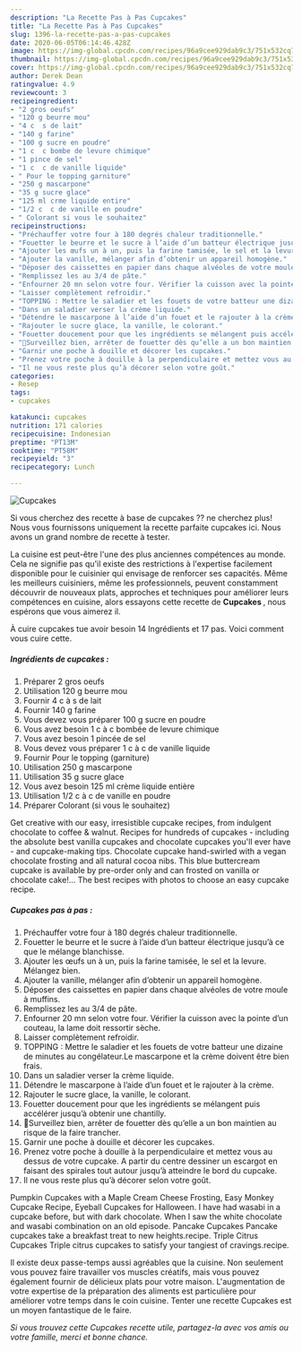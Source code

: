 ```yaml
---
description: "La Recette Pas à Pas Cupcakes"
title: "La Recette Pas à Pas Cupcakes"
slug: 1396-la-recette-pas-a-pas-cupcakes
date: 2020-06-05T06:14:46.428Z
image: https://img-global.cpcdn.com/recipes/96a9cee929dab9c3/751x532cq70/cupcakes-photo-principale-de-la-recette.jpg
thumbnail: https://img-global.cpcdn.com/recipes/96a9cee929dab9c3/751x532cq70/cupcakes-photo-principale-de-la-recette.jpg
cover: https://img-global.cpcdn.com/recipes/96a9cee929dab9c3/751x532cq70/cupcakes-photo-principale-de-la-recette.jpg
author: Derek Dean
ratingvalue: 4.9
reviewcount: 3
recipeingredient:
- "2 gros oeufs"
- "120 g beurre mou"
- "4 c  s de lait"
- "140 g farine"
- "100 g sucre en poudre"
- "1 c  c bombe de levure chimique"
- "1 pince de sel"
- "1 c  c de vanille liquide"
- " Pour le topping garniture"
- "250 g mascarpone"
- "35 g sucre glace"
- "125 ml crme liquide entire"
- "1/2 c  c de vanille en poudre"
- " Colorant si vous le souhaitez"
recipeinstructions:
- "Préchauffer votre four à 180 degrés chaleur traditionnelle."
- "Fouetter le beurre et le sucre à l’aide d’un batteur électrique jusqu’à ce que le mélange blanchisse."
- "Ajouter les œufs un à un, puis la farine tamisée, le sel et la levure. Mélangez bien."
- "Ajouter la vanille, mélanger afin d’obtenir un appareil homogène."
- "Déposer des caissettes en papier dans chaque alvéoles de votre moule à muffins."
- "Remplissez les au 3/4 de pâte."
- "Enfourner 20 mn selon votre four. Vérifier la cuisson avec la pointe d’un couteau, la lame doit ressortir sèche."
- "Laisser complètement refroidir."
- "TOPPING : Mettre le saladier et les fouets de votre batteur une dizaine de minutes au congélateur.Le mascarpone et la crème doivent être bien frais."
- "Dans un saladier verser la crème liquide."
- "Détendre le mascarpone à l’aide d’un fouet et le rajouter à la crème."
- "Rajouter le sucre glace, la vanille, le colorant."
- "Fouetter doucement pour que les ingrédients se mélangent puis accélérer jusqu’à obtenir une chantilly."
- "🚨Surveillez bien, arrêter de fouetter dès qu’elle a un bon maintien au risque de la faire trancher."
- "Garnir une poche à douille et décorer les cupcakes."
- "Prenez votre poche à douille à la perpendiculaire et mettez vous au dessus de votre cupcake. A partir du centre dessiner un escargot en faisant des spirales tout autour jusqu’à atteindre le bord du cupcake."
- "Il ne vous reste plus qu’à décorer selon votre goût."
categories:
- Resep
tags:
- cupcakes

katakunci: cupcakes 
nutrition: 171 calories
recipecuisine: Indonesian
preptime: "PT13M"
cooktime: "PT58M"
recipeyield: "3"
recipecategory: Lunch

---
```



![Cupcakes](https://img-global.cpcdn.com/recipes/96a9cee929dab9c3/751x532cq70/cupcakes-photo-principale-de-la-recette.jpg)

Si vous cherchez des recette à base de cupcakes ?? ne cherchez plus! Nous vous fournissons uniquement la recette parfaite cupcakes ici. Nous avons un grand nombre de recette à tester.

La cuisine est peut-être l'une des plus anciennes compétences au monde. Cela ne signifie pas qu'il existe des restrictions à l'expertise facilement disponible pour le cuisinier qui envisage de renforcer ses capacités. Même les meilleurs cuisiniers, même les professionnels, peuvent constamment découvrir de nouveaux plats, approches et techniques pour améliorer leurs compétences en cuisine, alors essayons cette recette de <strong> Cupcakes </strong>, nous espérons que vous aimerez il.

<!--inarticleads1-->

À cuire cupcakes tue avoir besoin 14 Ingrédients et 17 pas. Voici comment vous cuire cette.

##### Ingrédients de cupcakes :

1. Préparer 2 gros oeufs
1. Utilisation 120 g beurre mou
1. Fournir 4 c à s de lait
1. Fournir 140 g farine
1. Vous devez vous préparer 100 g sucre en poudre
1. Vous avez besoin 1 c à c bombée de levure chimique
1. Vous avez besoin 1 pincée de sel
1. Vous devez vous préparer 1 c à c de vanille liquide
1. Fournir  Pour le topping (garniture)
1. Utilisation 250 g mascarpone
1. Utilisation 35 g sucre glace
1. Vous avez besoin 125 ml crème liquide entière
1. Utilisation 1/2 c à c de vanille en poudre
1. Préparer  Colorant (si vous le souhaitez)


Get creative with our easy, irresistible cupcake recipes, from indulgent chocolate to coffee &amp; walnut. Recipes for hundreds of cupcakes - including the absolute best vanilla cupcakes and chocolate cupcakes you&#39;ll ever have - and cupcake-making tips. Chocolate cupcake hand-swirled with a vegan chocolate frosting and all natural cocoa nibs. This blue buttercream cupcake is available by pre-order only and can frosted on vanilla or chocolate cake!… The best recipes with photos to choose an easy cupcake recipe. 

<!--inarticleads2-->

##### Cupcakes pas à pas :

1. Préchauffer votre four à 180 degrés chaleur traditionnelle.
1. Fouetter le beurre et le sucre à l’aide d’un batteur électrique jusqu’à ce que le mélange blanchisse.
1. Ajouter les œufs un à un, puis la farine tamisée, le sel et la levure. Mélangez bien.
1. Ajouter la vanille, mélanger afin d’obtenir un appareil homogène.
1. Déposer des caissettes en papier dans chaque alvéoles de votre moule à muffins.
1. Remplissez les au 3/4 de pâte.
1. Enfourner 20 mn selon votre four. Vérifier la cuisson avec la pointe d’un couteau, la lame doit ressortir sèche.
1. Laisser complètement refroidir.
1. TOPPING : Mettre le saladier et les fouets de votre batteur une dizaine de minutes au congélateur.Le mascarpone et la crème doivent être bien frais.
1. Dans un saladier verser la crème liquide.
1. Détendre le mascarpone à l’aide d’un fouet et le rajouter à la crème.
1. Rajouter le sucre glace, la vanille, le colorant.
1. Fouetter doucement pour que les ingrédients se mélangent puis accélérer jusqu’à obtenir une chantilly.
1. 🚨Surveillez bien, arrêter de fouetter dès qu’elle a un bon maintien au risque de la faire trancher.
1. Garnir une poche à douille et décorer les cupcakes.
1. Prenez votre poche à douille à la perpendiculaire et mettez vous au dessus de votre cupcake. A partir du centre dessiner un escargot en faisant des spirales tout autour jusqu’à atteindre le bord du cupcake.
1. Il ne vous reste plus qu’à décorer selon votre goût.


Pumpkin Cupcakes with a Maple Cream Cheese Frosting, Easy Monkey Cupcake Recipe, Eyeball Cupcakes for Halloween. I have had wasabi in a cupcake before, but with dark chocolate. When I saw the white chocolate and wasabi combination on an old episode. Pancake Cupcakes Pancake cupcakes take a breakfast treat to new heights.recipe. Triple Citrus Cupcakes Triple citrus cupcakes to satisfy your tangiest of cravings.recipe. 

<!--inarticleads1-->

<p>
Il existe deux passe-temps aussi agréables que la cuisine. Non seulement vous pouvez faire travailler vos muscles créatifs, mais vous pouvez également fournir de délicieux plats pour votre maison. L'augmentation de votre expertise de la préparation des aliments est particulière pour améliorer votre temps dans le coin cuisine. Tenter une recette Cupcakes est un moyen fantastique de le faire.
</p>

<p>
<i>Si vous trouvez cette Cupcakes recette utile, partagez-la avec vos amis ou votre famille, merci et bonne chance.</i>
</p>
